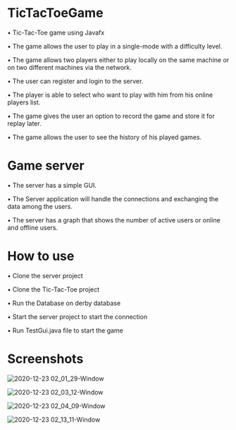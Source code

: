 # TicTacToeGame

•	Tic-Tac-Toe game using Javafx

•	The game allows the user to play in a single-mode with a difficulty level.

•	The game allows two players either to play locally on the same machine or on two different machines via the network.

•	The user can register and login to the server.

•	The player is able to select who want to play with him from his online players list.

•	The game gives the user an option to record the game and store it for replay later.

•	The game allows the user to see the history of his played games.



# Game server

•	The server has a simple GUI. 

•	The Server application will handle the connections and exchanging the data among the users.

•	The server has a graph that shows the number of active users or online and offline users.

 # How to use
 
•	Clone the server project 

•	Clone the Tic-Tac-Toe project

•	Run the Database on derby database

•	Start the server project to start the connection

•	Run TestGui.java file to start the game

# Screenshots

![2020-12-23 02_01_29-Window](https://user-images.githubusercontent.com/37050253/102945582-d3a5bd80-44c6-11eb-8d7c-163ee7587786.png)

![2020-12-23 02_03_12-Window](https://user-images.githubusercontent.com/37050253/102945731-49aa2480-44c7-11eb-9e74-4639011b6c4e.png)

![2020-12-23 02_04_09-Window](https://user-images.githubusercontent.com/37050253/102945767-67778980-44c7-11eb-9195-97e6ef5834a4.png)

![2020-12-23 02_13_11-Window](https://user-images.githubusercontent.com/37050253/102945801-80803a80-44c7-11eb-88c5-02bd74f6d98b.png)

